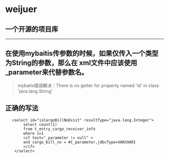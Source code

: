 # weijuer
## 一个开源的项目库
--------------------------
## 在使用mybaitis传参数的时候，如果仅传入一个类型为String的参数，那么在 xml文件中应该使用_parameter来代替参数名。

>mybaits错误解决：There is no getter for property named 'id' in class 'java.lang.String'
## 正确的写法
````
   <select id="isCargoBillNoExist" resultType="java.lang.Integer">  
        select count(1)  
        from t_entry_cargo_receiver_info  
        where 1=1  
        <if test="_parameter != null" >  
        and cargo_bill_no = #{_parameter,jdbcType=VARCHAR}  
        </if>  
    </select>
````
